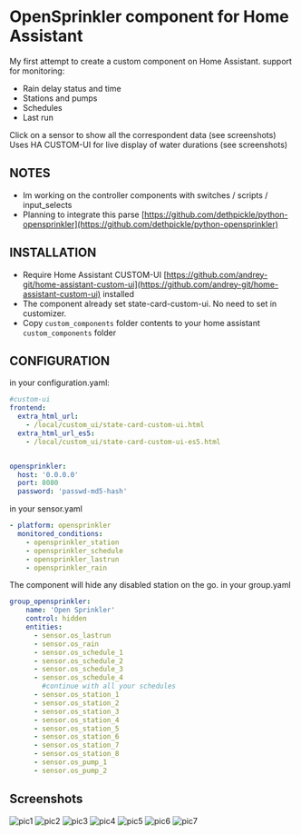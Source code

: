 # OpenSprinkler component for Home Assistant

My first attempt to create a custom component on Home Assistant.
support for monitoring:
- Rain delay status and time
- Stations and pumps
- Schedules
- Last run

Click on a sensor to show all the correspondent data (see screenshots)
Uses HA CUSTOM-UI for live display of water durations (see screenshots)

## NOTES
  - Im working on the controller components with switches / scripts / input_selects
  - Planning to integrate this parse [https://github.com/dethpickle/python-opensprinkler](https://github.com/dethpickle/python-opensprinkler)


## INSTALLATION
- Require Home Assistant CUSTOM-UI [https://github.com/andrey-git/home-assistant-custom-ui](https://github.com/andrey-git/home-assistant-custom-ui) installed
- The component already set state-card-custom-ui. No need to set in customizer.
- Copy `custom_components` folder contents to your home assistant `custom_components` folder


## CONFIGURATION

  in your configuration.yaml:
  ```yaml
  #custom-ui
  frontend:
    extra_html_url:
      - /local/custom_ui/state-card-custom-ui.html
    extra_html_url_es5:
      - /local/custom_ui/state-card-custom-ui-es5.html


  opensprinkler:
    host: '0.0.0.0'
    port: 8080
    password: 'passwd-md5-hash'
```


  in your sensor.yaml
  ```yaml
  - platform: opensprinkler
    monitored_conditions:
      - opensprinkler_station
      - opensprinkler_schedule
      - opensprinkler_lastrun
      - opensprinkler_rain
```

The component will hide any disabled station on the go.
  in your group.yaml
  ```yaml
  group_opensprinkler:
      name: 'Open Sprinkler'
      control: hidden
      entities:
        - sensor.os_lastrun
        - sensor.os_rain
        - sensor.os_schedule_1
        - sensor.os_schedule_2
        - sensor.os_schedule_3
        - sensor.os_schedule_4
          #continue with all your schedules
        - sensor.os_station_1
        - sensor.os_station_2
        - sensor.os_station_3
        - sensor.os_station_4
        - sensor.os_station_5
        - sensor.os_station_6
        - sensor.os_station_7
        - sensor.os_station_8
        - sensor.os_pump_1
        - sensor.os_pump_2
```


## Screenshots
![pic1](https://raw.githubusercontent.com/philmottin/ha-opensprinkler/master/os1.JPG)
![pic2](https://raw.githubusercontent.com/philmottin/ha-opensprinkler/master/os2.JPG)
![pic3](https://raw.githubusercontent.com/philmottin/ha-opensprinkler/master/os_prog1.JPG)
![pic4](https://raw.githubusercontent.com/philmottin/ha-opensprinkler/master/os_prog2.JPG)
![pic5](https://raw.githubusercontent.com/philmottin/ha-opensprinkler/master/os_station.JPG)
![pic6](https://raw.githubusercontent.com/philmottin/ha-opensprinkler/master/os_pump.JPG)
![pic7](https://raw.githubusercontent.com/philmottin/ha-opensprinkler/master/os_last_run.JPG)
